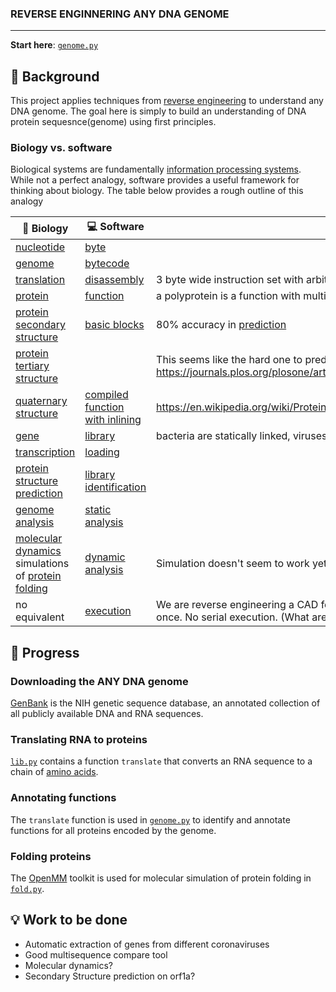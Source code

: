 ### REVERSE ENGINNERING ANY DNA GENOME
---
**Start here**: [`genome.py`](genome.py)

## :thought_balloon: Background
This project applies techniques from [reverse engineering](https://en.wikipedia.org/wiki/Reverse_engineering) to understand any DNA genome. The goal here is simply to build an understanding of DNA protein sequesnce(genome) using first principles.

### Biology vs. software
Biological systems are fundamentally [information processing systems](https://en.wikipedia.org/wiki/Information_processor). While not a perfect analogy, software provides a useful framework for thinking about biology. The table below provides a rough outline of this analogy

:microscope: Biology | :computer: Software | Notes
------- | -------- | -----
[nucleotide](https://en.wikipedia.org/wiki/Nucleotide) | [byte](https://en.wikipedia.org/wiki/Byte) |
[genome](https://en.wikipedia.org/wiki/Genome) | [bytecode](https://en.wikipedia.org/wiki/Bytecode) |
[translation](https://en.wikipedia.org/wiki/Translation_(biology)) | [disassembly](https://en.wikipedia.org/wiki/Disassembler) | 3 byte wide instruction set with arbitrary "[reading frames](https://en.wikipedia.org/wiki/Reading_frame)"
[protein](https://en.wikipedia.org/wiki/Protein) | [function](https://en.wikipedia.org/wiki/Function_(computer_science)) | a polyprotein is a function with multiple pieces
[protein secondary structure](https://en.wikipedia.org/wiki/Protein_secondary_structure) | [basic blocks](https://en.wikipedia.org/wiki/Basic_block) | 80% accuracy in [prediction](https://en.wikipedia.org/wiki/Protein_structure_prediction#Secondary_structure)
[protein tertiary structure](https://en.wikipedia.org/wiki/Protein_tertiary_structure) | | This seems like the hard one to predict: https://journals.plos.org/plosone/article?id=10.1371/journal.pone.0205819
[quaternary structure](https://en.wikipedia.org/wiki/Protein_quaternary_structure) | [compiled function with inlining](https://en.wikipedia.org/wiki/Inline_expansion) | https://en.wikipedia.org/wiki/Protein%E2%80%93protein_interaction_prediction
[gene](https://en.wikipedia.org/wiki/Gene) | [library](https://en.wikipedia.org/wiki/Library_(computing)) | bacteria are statically linked, viruses are dynamically linked
[transcription](https://en.wikipedia.org/wiki/Transcription_(biology)) | [loading](https://en.wikipedia.org/wiki/Loader_(computing))
[protein structure prediction](https://en.wikipedia.org/wiki/Protein_structure_prediction) | [library identification](https://www.hex-rays.com/products/ida/tech/flirt/in_depth/)
[genome analysis](https://en.wikipedia.org/wiki/Genomics#Genome_analysis) | [static analysis](https://en.wikipedia.org/wiki/Static_program_analysis) |
[molecular dynamics](https://en.wikipedia.org/wiki/Molecular_dynamics) simulations of [protein folding](https://en.wikipedia.org/wiki/Protein_folding) | [dynamic analysis](https://en.wikipedia.org/wiki/Dynamic_program_analysis) | Simulation doesn't seem to work yet. Constrained by tooling and compute.
no equivalent | [execution](https://en.wikipedia.org/wiki/Execution_(computing)) | We are reverse engineering a CAD format. Runs more like FPGA code, all at once. No serial execution. (What are the FPGA reverse engineering tools?)


## :wrench: Progress
### Downloading the ANY DNA genome
[GenBank](https://www.ncbi.nlm.nih.gov/genbank/) is the NIH genetic sequence database, an annotated collection of all publicly available DNA and RNA sequences.

### Translating RNA to proteins
[`lib.py`](lib.py) contains a function `translate` that converts an RNA sequence to a chain of [amino acids](https://en.wikipedia.org/wiki/Amino_acid). 

### Annotating functions
The `translate` function is used in [`genome.py`](genome.py) to identify and annotate functions for all proteins encoded by the genome.

### Folding proteins
The [OpenMM](http://openmm.org/) toolkit is used for molecular simulation of protein folding in [`fold.py`](fold.py).

## :bulb: Work to be done
- Automatic extraction of genes from different coronaviruses
- Good multisequence compare tool
- Molecular dynamics?
- Secondary Structure prediction on orf1a?

